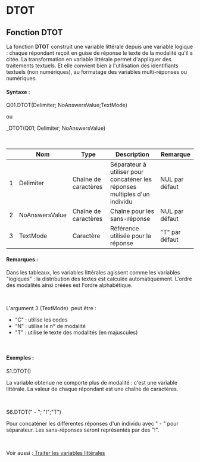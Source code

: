# DTOT

## Fonction DTOT

La fonction **DTOT** construit une variable littérale depuis une variable logique : chaque répondant reçoit en guise de réponse le texte de la modalité qu'il a citée. La transformation en variable littérale permet d'appliquer des traitements textuels. Et elle convient bien à l'utilisation des identifiants textuels (non numériques), au formatage des variables multi-réponses ou numériques.

#### Syntaxe :&nbsp;

Q01.DTOT(Delimiter; NoAnswersValue;TextMode)

ou

\_DTOT(Q01; Delimiter; NoAnswersValue)

&nbsp;

| &nbsp; | **Nom** |**Type**|**Description**|**Remarque** |
| --- | --- | --- | --- | --- |
| &#49; | Delimiter | Chaîne de caractères | Séparateur à utiliser pour concaténer les réponses multiples d'un individu | NUL par défaut |
| &#50; | NoAnswersValue | Chaîne de caractères | Chaîne pour les sans-réponse | NUL par défaut |
| &#51; | TextMode | Caractère | Référence utilisée pour la réponse | "T" par défaut |


#### Remarques :

Dans les tableaux, les variables littérales agissent comme les variables "logiques" : la distribution des textes est calculée automatiquement. L'ordre des modalités ainsi créées est l'ordre alphabétique.

&nbsp;

L'argument 3 (TextMode)&nbsp; peut être :

* "C" : utilise les codes
* "N" : utilise le n° de modalité
* "T" : utilise le texte des modalités (en majuscules)

&nbsp;

#### Exemples :

S1.DTOT()

La variable obtenue ne comporte plus de modalité : c'est une variable littérale. La valeur de chaque répondant est une chaîne de caractères.

&nbsp;

S6.DTOT(" - "; "\!";"T")

Pour concaténer les différentes réponses d'un individu avec " - " pour séparateur. Les sans-réponses seront représentés par des "\!".

&nbsp;

Voir aussi :[ Traiter les variables littérales](<Traiterlesvariableslitterales.md>)
